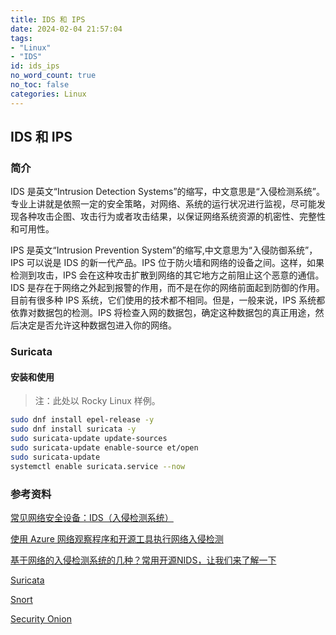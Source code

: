 ```yaml
---
title: IDS 和 IPS
date: 2024-02-04 21:57:04
tags:
- "Linux"
- "IDS"
id: ids_ips
no_word_count: true
no_toc: false
categories: Linux
---
```


## IDS 和 IPS

### 简介

IDS 是英文“Intrusion Detection Systems”的缩写，中文意思是“入侵检测系统”。专业上讲就是依照一定的安全策略，对网络、系统的运行状况进行监视，尽可能发现各种攻击企图、攻击行为或者攻击结果，以保证网络系统资源的机密性、完整性和可用性。

IPS 是英文“Intrusion Prevention System”的缩写,中文意思为“入侵防御系统”，IPS 可以说是 IDS 的新一代产品。IPS 位于防火墙和网络的设备之间。这样，如果检测到攻击，IPS 会在这种攻击扩散到网络的其它地方之前阻止这个恶意的通信。IDS 是存在于网络之外起到报警的作用，而不是在你的网络前面起到防御的作用。目前有很多种 IPS 系统，它们使用的技术都不相同。但是，一般来说，IPS 系统都依靠对数据包的检测。IPS 将检查入网的数据包，确定这种数据包的真正用途，然后决定是否允许这种数据包进入你的网络。

### Suricata

#### 安装和使用

> 注：此处以 Rocky Linux 样例。

```bash
sudo dnf install epel-release -y
sudo dnf install suricata -y
sudo suricata-update update-sources
sudo suricata-update enable-source et/open
sudo suricata-update
systemctl enable suricata.service --now
```

### 参考资料

[常见网络安全设备：IDS（入侵检测系统）](https://cloud.tencent.com/developer/article/2233375?areaSource=102001.2&traceId=wbhOfyE7lyavhB-ay1uBK)

[使用 Azure 网络观察程序和开源工具执行网络入侵检测](https://learn.microsoft.com/zh-cn/azure/network-watcher/network-watcher-intrusion-detection-open-source-tools)

[基于网络的入侵检测系统的几种？常用开源NIDS，让我们来了解一下](https://www.ruijie.com.cn/jszl/90432/)

[Suricata](https://suricata.io/)

[Snort](https://www.snort.org/)

[Security Onion](https://securityonionsolutions.com/)
